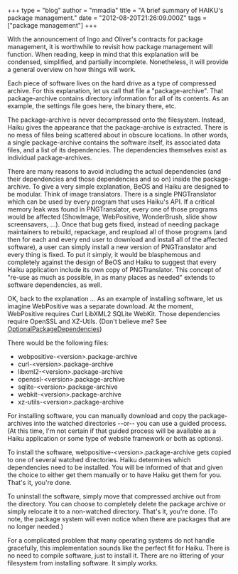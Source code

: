 +++
type = "blog"
author = "mmadia"
title = "A brief summary of HAIKU's package management."
date = "2012-08-20T21:26:09.000Z"
tags = ["package management"]
+++

With the announcement of Ingo and Oliver's contracts for package management, it is worthwhile to revisit how package management will function. When reading, keep in mind that this explanation will be condensed, simplified, and partially incomplete. Nonetheless, it will provide a general overview on how things will work.
<!--more-->
Each piece of software lives on the hard drive as a type of compressed archive. For this explanation, let us call that file a "package-archive". That package-archive contains directory information for all of its contents. As an example, the settings file goes here, the binary there, etc.


The package-archive is never decompressed onto the filesystem. Instead, Haiku gives the appearance that the package-archive is extracted. There is no mess of files being scattered about in obscure locations. In other words, a single package-archive contains the software itself, its associated data files, and a list of its dependencies. The dependencies themselves exist as individual package-archives.


There are many reasons to avoid including the actual dependencies (and their dependencies and those dependencies and so on) inside the package-archive. To give a very simple explanation, BeOS and Haiku are designed to be modular. Think of image translators. There is a single PNGTranslator which can be used by every program that uses Haiku's API. If a critical memory leak was found in PNGTranslator, every one of those programs would be affected (ShowImage, WebPositive, WonderBrush, slide show screensavers, ...). Once that bug gets fixed, instead of needing package maintainers to rebuild, repackage, and reupload all of those programs (and then for each and every end user to download and install all of the affected software), a user can simply install a new version of PNGTranslator and every thing is fixed. To put it simply, it would be blasphemous and completely against the design of BeOS and Haiku to suggest that every Haiku application include its own copy of PNGTranslator. This concept of "re-use as much as possible, in as many places as needed" extends to software dependencies, as well.


OK, back to the explanation ... As an example of installing software, let us imagine WebPositive was a separate download. At the moment, WebPositive requires Curl LibXML2 SQLite WebKit. Those dependencies require OpenSSL and XZ-Utils. (Don't believe me? See <a href="https://cgit.haiku-os.org/haiku/tree/build/jam/OptionalPackageDependencies#n39">OptionalPackageDependencies</a>)


There would be the following files:
 * webpositive-&lt;version&gt;.package-archive
 * curl-&lt;version&gt;.package-archive
 * libxml2-&lt;version&gt;.package-archive
 * openssl-&lt;version&gt;.package-archive
 * sqlite-&lt;version&gt;.package-archive
 * webkit-&lt;version&gt;.package-archive
 * xz-utils-&lt;version&gt;.package-archive


For installing software, you can manually download and copy the package-archives into the watched directories --or-- you can use a guided process. (At this time, I'm not certain if that guided process will be available as a Haiku application or some type of website framework or both as options).


To install the software, webpositive-&lt;version&gt;.package-archive gets copied to one of several watched directories. Haiku determines which dependencies need to be installed. You will be informed of that and given the choice to either get them manually or to have Haiku get them for you. That's it, you're done.


To uninstall the software, simply move that compressed archive out from the directory. You can choose to completely delete the package archive or simply relocate it to a non-watched directory. That's it, you're done. (To note, the package system will even notice when there are packages that are no longer needed.)


For a complicated problem that many operating systems do not handle gracefully, this implementation sounds like the perfect fit for Haiku. There is no need to compile software, just to install it. There are no littering of your filesystem from installing software. It simply works.